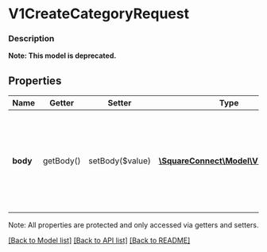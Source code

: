 # V1CreateCategoryRequest

### Description


**Note: This model is deprecated.**

## Properties
Name | Getter | Setter | Type | Description | Notes
------------ | ------------- | ------------- | ------------- | ------------- | -------------
**body** | getBody() | setBody($value) | [**\SquareConnect\Model\V1Category**](V1Category.md) | An object containing the fields to POST for the request.  See the corresponding object definition for field details. | [optional] 

Note: All properties are protected and only accessed via getters and setters.

[[Back to Model list]](../../README.md#documentation-for-models) [[Back to API list]](../../README.md#documentation-for-api-endpoints) [[Back to README]](../../README.md)

